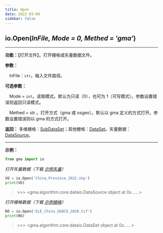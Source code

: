 ```yaml
---
title: Open
date: 2022-03-09
sidebar: false
---
```


## io.**Open**(*InFile, Mode = 0, Methed = 'gma'*)

---

**功能：**【打开文件】。打开栅格或矢量数据文件。

**参数：**

&emsp;InFile：`str`。输入文件路径。

**可选参数：**

&emsp;Mode = `int`。读取模式。默认为只读（0），也可为 1（可写模式）。参数设置错误则返回只读模式。

&emsp;Methed = str <Badge text="1.0.9 +"/> 。打开方式（gma 或 osgeo）。默认以 gma 定义的方式打开。参数设置错误则以 gma 的方式打开。

**返回：** 多维栅格：[SubDataSet](SubDataSet.html)<Badge text="1.1.0 +"/>；其他栅格：[DataSet](DataSet.html)。矢量数据：[DataSource](DataSource.html)。

---

**示例：**
```python
from gma import io
```
*打开矢量数据（下载 [示例矢量](/Open/China_Province_2022.7z)）*

```python
VO = io.Open('China_Province_2022.shp')
print(VO)
```
> \>>> <gma.algorithm.core.dataio.DataSource object at 0x......>

*打开栅格数据（下载 [示例栅格](/Open/ELE_China_GEBCO_2020.tif)）*

```python
RO = io.Open('ELE_China_GEBCO_2020.tif')
print(RO)
```
> \>>> <gma.algorithm.core.dataio.DataSet object at 0x......>




